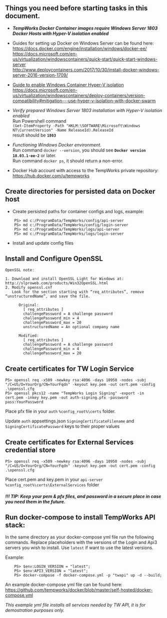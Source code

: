 ## Things you need before starting tasks in this document.
* ***TempWorks Docker Container images require Windows Server 1803 Docker Hosts with Hyper-V isolation enabled***
* Guides for setting up Docker on Windows Server can be found here:
https://docs.docker.com/engine/installation/windows/docker-ee/   
https://docs.microsoft.com/en-us/virtualization/windowscontainers/quick-start/quick-start-windows-server  
http://www.deploycontainers.com/2017/10/30/install-docker-windows-server-2016-version-1709/  

* [Guide to enable Windows Container Hyper-V isolation](#hyper-v-isolation)
https://docs.microsoft.com/en-us/virtualization/windowscontainers/deploy-containers/version-compatibility#mitigation---use-hyper-v-isolation-with-docker-swarm  

* *Verify prepared Windows Server 1803 installation with Hyper-V isolation enabled*  
Run Powershell command  
```(Get-ItemProperty -Path "HKLM:\SOFTWARE\Microsoft\Windows NT\CurrentVersion" -Name ReleaseId).ReleaseId```  
result should be **```1803```**

* *Functioning Windows Docker environment.*  
Run command ```docker --version```, you should see **```Docker version 18.03.1-ee-2```** or later.  
Run command ```docker ps```, it should return a non-error.  

* Docker Hub account with access to the TempWorks private repository: https://hub.docker.com/u/tempworks

## Create directories for persisted data on Docker host

* Create persisted paths for container configs and logs, example:
```
    PS> md c:/ProgramData/TempWorks/config/api-server
    PS> md c:/ProgramData/TempWorks/config/login-server
    PS> md c:/ProgramData/TempWorks/logs/api-server
    PS> md c:/ProgramData/TempWorks/logs/login-server
```    

* Install and update config files

## Install and Configure OpenSSL
```text
OpenSSL note:

1. Download and install OpenSSL Light for Windows at: http://slproweb.com/products/Win32OpenSSL.html
2. Modify openssl.cnf
   Look for the section starting with “req_attributes”, remove “unstructuredName”, and save the file.
   
      Original:
        [ req_attributes ]
        challengePassword = A challenge password
        challengePassword_min = 4
        challengePassword_max = 20
        unstructuredName = An optional company name

      Modified:
        [ req_attributes ]
        challengePassword = A challenge password
        challengePassword_min = 4
        challengePassword_max = 20
```

## Create certificates for TW Login Service
```
PS> openssl req -x509 -newkey rsa:4096 -days 10950 -nodes -subj "/C=US/O=YourOrg/CN=YourFqdn" -keyout key.pem -out cert.pem -config .\openssl.cfg
PS> openssl pkcs12 -name "TempWorks Login Signing" -export -in cert.pem -inkey key.pem -out auth-signing.pfx -password pass:YourPassword
```
Place pfx file in your `auth` `%config_root%\certs` folder.

Update `auth` appsettings.json `SigningCertificateFilename` and `SigningCertificatePassword` keys to their proper values

## Create certificates for External Services credential store
```
PS> openssl req -x509 -newkey rsa:4096 -days 10950 -nodes -subj "/C=US/O=YourOrg/CN=YourFqdn" -keyout key.pem -out cert.pem -config .\openssl.cfg
```
Place cert.pem and key.pem in your `api-server` `%config_root%\certs\ExternalServices` folder

##### !!! TIP: Keep your pem & pfx files, and password in a secure place in case you need them in the future.

## 

## Run docker-compose to install TempWorks API stack:
In the same directory as your docker-compose yml file run the following commands. Replace placeholders with the versions of the Login and Api3 servers you wish to install. Use ```latest``` if want to use the latest versions.

Example:  
```
    PS> $env:LOGIN_VERSION = "latest";
    PS> $env:API3_VERSION = "latest";
    PS> docker-compose -f docker-compose.yml -p "twapi" up -d --build;
```   

An example docker-compose yml file can be found here:  
https://github.com/tempworks/docker/blob/master/self-hosted/docker-compose.yml  

*This example yml file installs all services needed by TW API, it is for demostration purposes only.*



